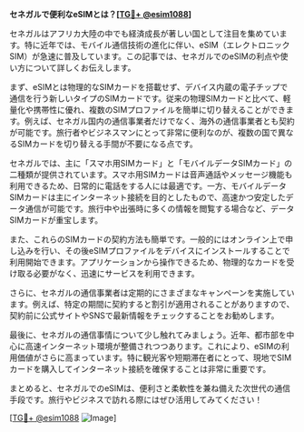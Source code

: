 **セネガルで便利なeSIMとは？[[TG💪+ @esim1088](https://t.me/s/esim1088)]**

セネガルはアフリカ大陸の中でも経済成長が著しい国として注目を集めています。特に近年では、モバイル通信技術の進化に伴い、eSIM（エレクトロニックSIM）が急速に普及しています。この記事では、セネガルでのeSIMの利点や使い方について詳しくお伝えします。

まず、eSIMとは物理的なSIMカードを搭載せず、デバイス内蔵の電子チップで通信を行う新しいタイプのSIMカードです。従来の物理SIMカードと比べて、軽量化や携帯性に優れ、複数のSIMプロファイルを簡単に切り替えることができます。例えば、セネガル国内の通信事業者だけでなく、海外の通信事業者とも契約が可能です。旅行者やビジネスマンにとって非常に便利なのが、複数の国で異なるSIMカードを切り替える手間が不要になる点です。

セネガルでは、主に「スマホ用SIMカード」と「モバイルデータSIMカード」の二種類が提供されています。スマホ用SIMカードは音声通話やメッセージ機能も利用できるため、日常的に電話をする人には最適です。一方、モバイルデータSIMカードは主にインターネット接続を目的としたもので、高速かつ安定したデータ通信が可能です。旅行中や出張時に多くの情報を閲覧する場合など、データSIMカードが重宝します。

また、これらのSIMカードの契約方法も簡単です。一般的にはオンライン上で申し込みを行い、その後eSIMプロファイルをデバイスにインストールすることで利用開始できます。アプリケーションから操作できるため、物理的なカードを受け取る必要がなく、迅速にサービスを利用できます。

さらに、セネガルの通信事業者は定期的にさまざまなキャンペーンを実施しています。例えば、特定の期間に契約すると割引が適用されることがありますので、契約前に公式サイトやSNSで最新情報をチェックすることをお勧めします。

最後に、セネガルの通信事情について少し触れてみましょう。近年、都市部を中心に高速インターネット環境が整備されつつあります。これにより、eSIMの利用価値がさらに高まっています。特に観光客や短期滞在者にとって、現地でSIMカードを購入してインターネット接続を確保することは非常に重要です。

まとめると、セネガルでのeSIMは、便利さと柔軟性を兼ね備えた次世代の通信手段です。旅行やビジネスで訪れる際にはぜひ活用してみてください！

[[TG💪+ @esim1088](https://t.me/s/esim1088) ![Image](https://i.postimg.cc/Y0z9fWf4/image.png)]